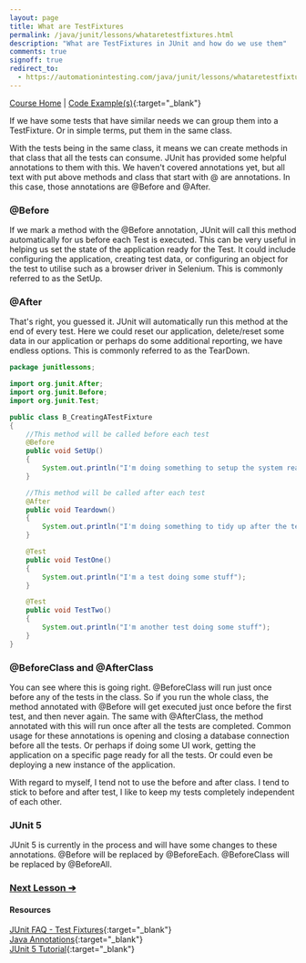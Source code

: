 ```yaml
---
layout: page
title: What are TestFixtures
permalink: /java/junit/lessons/whataretestfixtures.html
description: "What are TestFixtures in JUnit and how do we use them"
comments: true
signoff: true
redirect_to:
  - https://automationintesting.com/java/junit/lessons/whataretestfixtures.html
---
```

[Course Home](../../course) \| [Code Example(s)](https://github.com/FriendlyTester/Free-Java-Basics-Course/blob/master/src/test/java/junitlessons/B_CreatingATestFixture.java){:target="_blank"}

If we have some tests that have similar needs we can group them into a TestFixture. Or in simple terms, put them in the same class.

With the tests being in the same class, it means we can create methods in that class that all the tests can consume. JUnit has provided some helpful annotations to them with this. We haven't covered annotations yet, but all text with put above methods and class that start with @ are annotations. In this case, those annotations are @Before and @After.

### @Before
If we mark a method with the @Before annotation, JUnit will call this method automatically for us before each Test is executed. This can be very useful in helping us set the state of the application ready for the Test. It could include configuring the application, creating test data, or configuring an object for the test to utilise such as a browser driver in Selenium. This is commonly referred to as the SetUp.

### @After
That's right, you guessed it. JUnit will automatically run this method at the end of every test. Here we could reset our application, delete/reset some data in our application or perhaps do some additional reporting, we have endless options. This is commonly referred to as the TearDown.

```java
package junitlessons;

import org.junit.After;
import org.junit.Before;
import org.junit.Test;

public class B_CreatingATestFixture
{
    //This method will be called before each test
    @Before
    public void SetUp()
    {
        System.out.println("I'm doing something to setup the system ready for the test");
    }

    //This method will be called after each test
    @After
    public void Teardown()
    {
        System.out.println("I'm doing something to tidy up after the test");
    }

    @Test
    public void TestOne()
    {
        System.out.println("I'm a test doing some stuff");
    }

    @Test
    public void TestTwo()
    {
        System.out.println("I'm another test doing some stuff");
    }
}
```

### @BeforeClass and @AfterClass
You can see where this is going right. @BeforeClass will run just once before any of the tests in the class. So if you run the whole class, the method annotated with @Before will get executed just once before the first test, and then never again. The same with @AfterClass, the method annotated with this will run once after all the tests are completed. Common usage for these annotations is opening and closing a database connection before all the tests. Or perhaps if doing some UI work, getting the application on a specific page ready for all the tests. Or could even be deploying a new instance of the application.

With regard to myself, I tend not to use the before and after class. I tend to stick to before and after test, I like to keep my tests completely independent of each other. 

### JUnit 5
JUnit 5 is currently in the process and will have some changes to these annotations. @Before will be replaced by @BeforeEach. @BeforeClass will be replaced by @BeforeAll.

### [Next Lesson &#10132;](../lessons/assertions)

#### Resources
[JUnit FAQ - Test Fixtures](http://junit.org/junit4/faq.html#atests_2){:target="_blank"}  
[Java Annotations](https://beginnersbook.com/2014/09/java-annotations/){:target="_blank"}  
[JUnit 5 Tutorial](http://howtodoinjava.com/junit-5-tutorial/#annotations){:target="_blank"}
